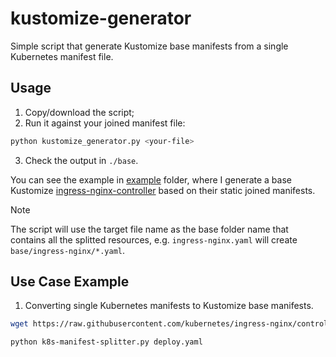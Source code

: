 # kustomize-generator

Simple script that generate Kustomize base manifests from a single Kubernetes manifest file.

## Usage

1. Copy/download the script;
2. Run it against your joined manifest file:

```bash
python kustomize_generator.py <your-file>
```

3. Check the output in `./base`.

You can see the example in [example](example/) folder, where I generate a base Kustomize [ingress-nginx-controller](https://kubernetes.github.io/ingress-nginx/) based on their static joined manifests.

>[!Note]
> The script will use the target file name as the base folder name that contains all the splitted resources, e.g. `ingress-nginx.yaml` will create `base/ingress-nginx/*.yaml`.

## Use Case Example

1. Converting single Kubernetes manifests to Kustomize base manifests.

```bash
wget https://raw.githubusercontent.com/kubernetes/ingress-nginx/controller-v1.11.2/deploy/static/provider/cloud/deploy.yaml

python k8s-manifest-splitter.py deploy.yaml
```

